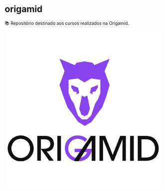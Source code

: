 # origamid
:books: Repositório destinado aos cursos realizados na Origamid.
<p align="center">
<img width="500px" src="img/origamid-logo.png">
</p>
